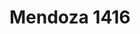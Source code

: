 ---
thumbnail: /images/architects-and-developers/portfolio/mendoza-1416/thumbnail.jpg
title: Mendoza 1416
credit: Estudio Planta
order: 17
slides:
  - image: /images/architects-and-developers/portfolio/mendoza-1416/slide-1.jpg
    proportion: vertical
  - image: /images/architects-and-developers/portfolio/mendoza-1416/slide-2.jpg
    proportion: video
---